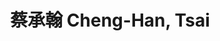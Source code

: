---
chinese_name: 蔡承翰
english_name: Cheng-Han, Tsai
title: 蔡承翰 Cheng-Han, Tsai
id: chenghantsai
collection: members
position: Part-time Research Assistant
type: part-time research assistant
department: 財務金融學系學士班五年級
image_path: https://source.unsplash.com/collection/139386/600x600?a=.png
photo: pt_ra/chenghantsai.jpg
blurb: 123
---